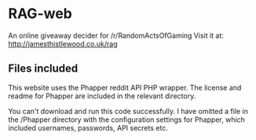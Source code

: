 # RAG-web
An online giveaway decider for /r/RandomActsOfGaming
Visit it at: http://jamesthistlewood.co.uk/rag

## Files included
This website uses the Phapper reddit API PHP wrapper. The license and readme for Phapper are included in the relevant directory.

You can't download and run this code successfully. I have omitted a file in the /Phapper directory with the configuration settings for Phapper, which included usernames, passwords, API secrets etc.
